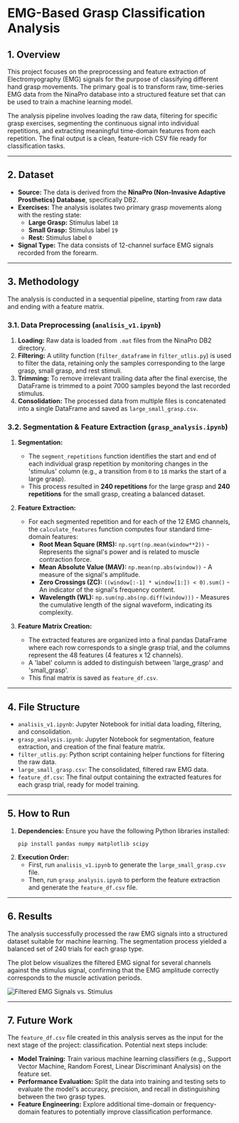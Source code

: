 # EMG-Based Grasp Classification Analysis

## 1. Overview

This project focuses on the preprocessing and feature extraction of Electromyography (EMG) signals for the purpose of classifying different hand grasp movements. The primary goal is to transform raw, time-series EMG data from the NinaPro database into a structured feature set that can be used to train a machine learning model.

The analysis pipeline involves loading the raw data, filtering for specific grasp exercises, segmenting the continuous signal into individual repetitions, and extracting meaningful time-domain features from each repetition. The final output is a clean, feature-rich CSV file ready for classification tasks.

---

## 2. Dataset

* **Source:** The data is derived from the **NinaPro (Non-Invasive Adaptive Prosthetics) Database**, specifically DB2.
* **Exercises:** The analysis isolates two primary grasp movements along with the resting state:
    * **Large Grasp:** Stimulus label `18`
    * **Small Grasp:** Stimulus label `19`
    * **Rest:** Stimulus label `0`
* **Signal Type:** The data consists of 12-channel surface EMG signals recorded from the forearm.

---

## 3. Methodology

The analysis is conducted in a sequential pipeline, starting from raw data and ending with a feature matrix.

### 3.1. Data Preprocessing (`analisis_v1.ipynb`)

1.  **Loading:** Raw data is loaded from `.mat` files from the NinaPro DB2 directory.
2.  **Filtering:** A utility function (`filter_dataframe` in `filter_utlis.py`) is used to filter the data, retaining only the samples corresponding to the large grasp, small grasp, and rest stimuli.
3.  **Trimming:** To remove irrelevant trailing data after the final exercise, the DataFrame is trimmed to a point 7000 samples beyond the last recorded stimulus.
4.  **Consolidation:** The processed data from multiple files is concatenated into a single DataFrame and saved as `large_small_grasp.csv`.

### 3.2. Segmentation & Feature Extraction (`grasp_analysis.ipynb`)

1.  **Segmentation:**
    * The `segment_repetitions` function identifies the start and end of each individual grasp repetition by monitoring changes in the 'stimulus' column (e.g., a transition from `0` to `18` marks the start of a large grasp).
    * This process resulted in **240 repetitions** for the large grasp and **240 repetitions** for the small grasp, creating a balanced dataset.

2.  **Feature Extraction:**
    * For each segmented repetition and for each of the 12 EMG channels, the `calculate_features` function computes four standard time-domain features:
        * **Root Mean Square (RMS):** `np.sqrt(np.mean(window**2))` - Represents the signal's power and is related to muscle contraction force.
        * **Mean Absolute Value (MAV):** `np.mean(np.abs(window))` - A measure of the signal's amplitude.
        * **Zero Crossings (ZC):** `((window[:-1] * window[1:]) < 0).sum()` - An indicator of the signal's frequency content.
        * **Wavelength (WL):** `np.sum(np.abs(np.diff(window)))` - Measures the cumulative length of the signal waveform, indicating its complexity.

3.  **Feature Matrix Creation:**
    * The extracted features are organized into a final pandas DataFrame where each row corresponds to a single grasp trial, and the columns represent the 48 features (4 features x 12 channels).
    * A 'label' column is added to distinguish between 'large_grasp' and 'small_grasp'.
    * This final matrix is saved as `feature_df.csv`.

---

## 4. File Structure

* `analisis_v1.ipynb`: Jupyter Notebook for initial data loading, filtering, and consolidation.
* `grasp_analysis.ipynb`: Jupyter Notebook for segmentation, feature extraction, and creation of the final feature matrix.
* `filter_utlis.py`: Python script containing helper functions for filtering the raw data.
* `large_small_grasp.csv`: The consolidated, filtered raw EMG data.
* `feature_df.csv`: The final output containing the extracted features for each grasp trial, ready for model training.

---

## 5. How to Run

1.  **Dependencies:** Ensure you have the following Python libraries installed:
    ```
    pip install pandas numpy matplotlib scipy
    ```
2.  **Execution Order:**
    * First, run `analisis_v1.ipynb` to generate the `large_small_grasp.csv` file.
    * Then, run `grasp_analysis.ipynb` to perform the feature extraction and generate the `feature_df.csv` file.

---

## 6. Results

The analysis successfully processed the raw EMG signals into a structured dataset suitable for machine learning. The segmentation process yielded a balanced set of 240 trials for each grasp type.

The plot below visualizes the filtered EMG signal for several channels against the stimulus signal, confirming that the EMG amplitude correctly corresponds to the muscle activation periods.

![Filtered EMG Signals vs. Stimulus](https://i.imgur.com/uW2gY8A.png)

---

## 7. Future Work

The `feature_df.csv` file created in this analysis serves as the input for the next stage of the project: classification. Potential next steps include:

* **Model Training:** Train various machine learning classifiers (e.g., Support Vector Machine, Random Forest, Linear Discriminant Analysis) on the feature set.
* **Performance Evaluation:** Split the data into training and testing sets to evaluate the model's accuracy, precision, and recall in distinguishing between the two grasp types.
* **Feature Engineering:** Explore additional time-domain or frequency-domain features to potentially improve classification performance.

